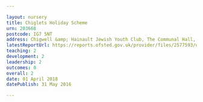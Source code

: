 ```yaml
---

layout: nursery
title: Chiglets Holiday Scheme
urn: 203668
postcode: IG7 5NT
address: Chigwell &amp; Hainault Jewish Youth Club, The Communal Hall, Limes Avenue, Chigwell, Essex, IG7 5NT
latestReportUrl: https://reports.ofsted.gov.uk/provider/files/2577593/urn/203668.pdf
teaching: 2
development: 2
leadership: 2
outcomes: 0
overall: 2
date: 01 April 2018 
datePublish: 31 May 2016

---
```

